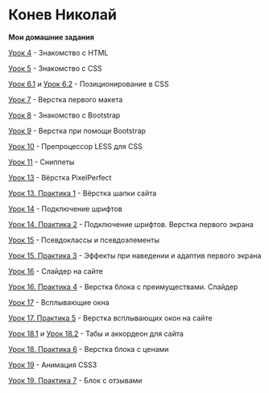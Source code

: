 # Конев Николай
__Мои домашние задания__

[Урок 4](https://prostonickart.github.io/lesson_4/) - Знакомство с HTML

[Урок 5](https://prostonickart.github.io/lesson_5/) - Знакомство с CSS

[Урок 6.1](https://prostonickart.github.io/lesson_6.1/) и [Урок 6.2](https://prostonickart.github.io/lesson_6.2/) - Позиционирование в CSS

[Урок 7](https://prostonickart.github.io/lesson_7/) - Верстка первого макета

[Урок 8](https://prostonickart.github.io/lesson_8/) - Знакомство с Bootstrap

[Урок 9](https://prostonickart.github.io/lesson_9/) - Верстка при помощи Bootstrap

[Урок 10](https://prostonickart.github.io/lesson_10) - Препроцессор LESS для CSS

[Урок 11](https://prostonickart.github.io/lesson_11) - Сниппеты

[Урок 13](https://prostonickart.github.io/lesson_13/) - Вёрстка PixelPerfect

[Урок 13. Практика 1](https://prostonickart.github.io/lesson_13_practice/) - Вёрстка шапки сайта

[Урок 14](https://prostonickart.github.io/lesson_14/) - Подключение шрифтов

[Урок 14. Практика 2](https://prostonickart.github.io/lesson_14_practice/) - Подключение шрифтов. Верстка первого экрана

[Урок 15](https://prostonickart.github.io/lesson_15/) - Псевдоклассы и псевдоэлементы

[Урок 15. Практика 3](https://prostonickart.github.io/lesson_15_practice/) - Эффекты при наведении и адаптив первого экрана

[Урок 16](https://prostonickart.github.io/lesson_16/) - Слайдер на сайте

[Урок 16. Практика 4](https://prostonickart.github.io/lesson_16_practice/) - Верстка блока с преимуществами. Слайдер

[Урок 17](https://prostonickart.github.io/lesson_17/) - Всплывающие окна

[Урок 17. Практика 5](https://prostonickart.github.io/lesson_17_practice/) - Верстка всплывающих окон на сайте

[Урок 18.1](https://prostonickart.github.io/lesson_18.1/) и [Урок 18.2](https://prostonickart.github.io/lesson_18.2/) - Табы и аккордеон для сайта

[Урок 18. Практика 6](https://prostonickart.github.io/lesson_18_practice/) - Верстка блока с ценами

[Урок 19](https://prostonickart.github.io/lesson_19/) - Анимация CSS3 

[Урок 19. Практика 7](https://prostonickart.github.io/lesson_19_practice/) - Блок с отзывами
